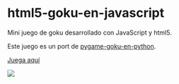 html5-goku-en-javascript
========================

Mini juego de goku desarrollado con JavaScript y html5.

Este juego es un port de [pygame-goku-en-python](https://github.com/binary-sequence/pygame-goku-en-python/).

[Juega aquí](http://binary-sequence.github.com/html5-goku-en-javascript/)

<img src="https://lh6.googleusercontent.com/-MgWTehIqxxw/UKSq3ufTGjI/AAAAAAAACIA/yIYzvYvyrPE/s800/html5-goku-en-javascript.jpg" style="border:0;">
